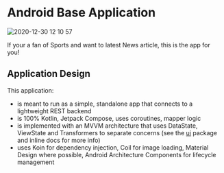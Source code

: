 # Android Base Application

![2020-12-30 12 10 57](https://user-images.githubusercontent.com/299434/103378717-1ef83700-4a98-11eb-97c1-a3ffd1238208.gif)

If your a fan of Sports and want to latest News article, this is the app for you!

## Application Design
This application:
* is meant to run as a simple, standalone app that connects to a lightweight REST backend
* is 100% Kotlin, Jetpack Compose, uses coroutines, mapper logic
* is implemented with an MVVM architecture that uses DataState, ViewState and Transformers to separate concerns (see the [ui](https://github.com/TheAthleticInterview/android/tree/develop/app/src/main/java/com/theathletic/interview/ui) package and inline docs for more info)
* uses Koin for dependency injection, Coil for image loading, Material Design where possible, Android Architecture Components for lifecycle management


